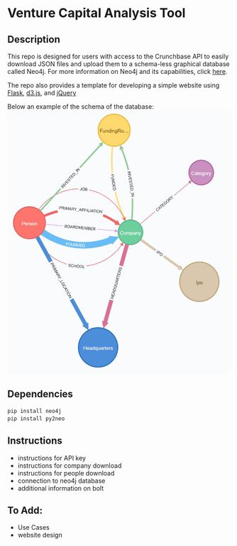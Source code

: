 # Venture Capital Analysis Tool
## Description
This repo is designed for users with access to the Crunchbase API to easily download JSON files and upload them to a schema-less graphical database called Neo4j. For more information on Neo4j and its capabilities, click [here](https://neo4j.com/graphacademy/online-training/getting-started-graph-databases-using-neo4j/). 

The repo also provides a template for developing a simple website using [Flask](http://flask.pocoo.org/), [d3.js](https://d3js.org/), and [jQuery](https://jquery.com/)

Below an example of the schema of the database:
![Schema](images/Schema.JPG)

## Dependencies
```bash
pip install neo4j
pip install py2neo
```

## Instructions
- instructions for API key 
- instructions for company download
- instructions for people download
- connection to neo4j database
- additional information on bolt 



## To Add:
- Use Cases
- website design


